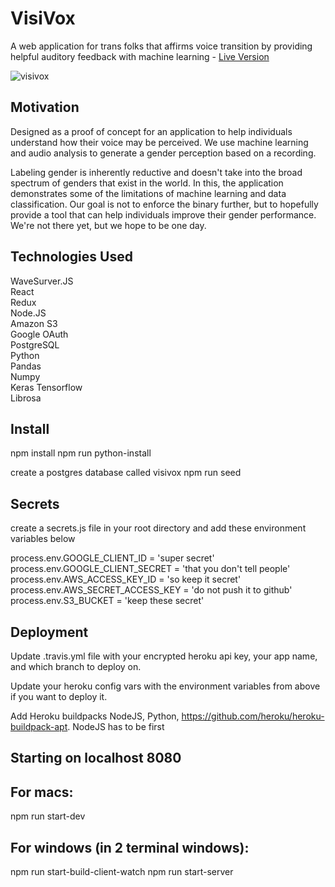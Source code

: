 # VisiVox

A web application for trans folks that affirms voice transition by providing helpful auditory feedback with machine learning - [Live Version](http://visivox.herokuapp.com/home)

![visivox](https://user-images.githubusercontent.com/64286678/138532874-12095e6b-7d67-4674-abb2-a85e8915c5ca.png)


## Motivation
Designed as a proof of concept for an application to help individuals understand how their voice may be perceived. We use machine learning and audio analysis to generate a gender perception based on a recording.

Labeling gender is inherently reductive and doesn't take into the broad spectrum of genders that exist in the world. In this, the application demonstrates some of the limitations of machine learning and data classification. Our goal is not to enforce the binary further, but to hopefully provide a tool that can help individuals improve their gender performance. We're not there yet, but we hope to be one day.


## Technologies Used
WaveSurver.JS <br/>
React <br/>
Redux <br/>
Node.JS <br/>
Amazon S3 <br/>
Google OAuth <br/>
PostgreSQL <br/>
Python <br/>
Pandas <br/>
Numpy <br/>
Keras Tensorflow <br/>
Librosa <br/>




## Install
npm install
npm run python-install

create a postgres database called visivox
npm run seed

## Secrets
create a secrets.js file in your root directory and add these environment
variables below

process.env.GOOGLE_CLIENT_ID = 'super secret'
process.env.GOOGLE_CLIENT_SECRET = 'that you don't tell people'
process.env.AWS_ACCESS_KEY_ID = 'so keep it secret'
process.env.AWS_SECRET_ACCESS_KEY = 'do not push it to github'
process.env.S3_BUCKET = 'keep these secret'

## Deployment
Update .travis.yml file with your encrypted heroku api key, your app name,
and which branch to deploy on.

Update your heroku config vars with the environment variables from above
if you want to deploy it.

Add Heroku buildpacks NodeJS, Python, https://github.com/heroku/heroku-buildpack-apt.
NodeJS has to be first

## Starting on localhost 8080
## For macs:
npm run start-dev

## For windows (in 2 terminal windows):
npm run start-build-client-watch
npm run start-server


